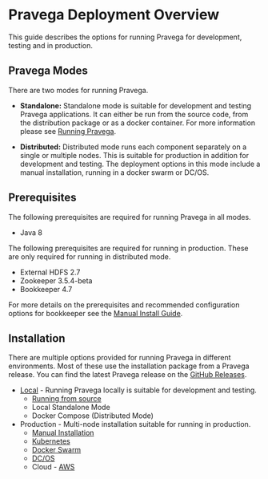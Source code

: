 <!--
Copyright (c) 2017 Dell Inc., or its subsidiaries. All Rights Reserved.

Licensed under the Apache License, Version 2.0 (the "License");
you may not use this file except in compliance with the License.
You may obtain a copy of the License at

    http://www.apache.org/licenses/LICENSE-2.0
-->
# Pravega Deployment Overview

This guide describes the options for running Pravega for development, testing and in production.

## Pravega Modes

There are two modes for running Pravega.

- **Standalone:** Standalone mode is suitable for development and testing Pravega applications. It can either be run from the source code, from the distribution package or as a docker container. For more information please see [Running Pravega](http://pravega.io/docs/latest/deployment/run-local/#standalone-mode).

- **Distributed:** Distributed mode runs each component separately on a single or multiple nodes. This is suitable for production in addition for development and testing. The deployment options in this mode include a manual installation, running in a docker swarm or DC/OS.

## Prerequisites

The following prerequisites are required for running Pravega in all modes.

- Java 8

The following prerequisites are required for running in production. These are only required for running in distributed mode.

- External HDFS 2.7
- Zookeeper 3.5.4-beta
- Bookkeeper 4.7

For more details on the prerequisites and recommended configuration options for bookkeeper see the [Manual Install Guide](manual-install.md).

## Installation

There are multiple options provided for running Pravega in different environments. Most of these use the installation package from a Pravega release. You can find the latest Pravega release on the [GitHub Releases](https://github.com/pravega/pravega/releases).

- [Local](run-local.md) - Running Pravega locally is suitable for development and testing.
    - [Running from source](run-local.md#from-source)
    - Local Standalone Mode
    - Docker Compose (Distributed Mode)
- Production - Multi-node installation suitable for running in production.
    - [Manual Installation](manual-install.md)
    - [Kubernetes](kubernetes-install.md)
    - [Docker Swarm](docker-swarm.md)
    - [DC/OS](dcos-install.md)
    - Cloud - [AWS](aws-install.md)
